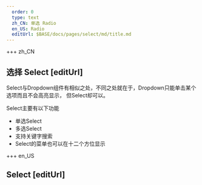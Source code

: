 ```yaml
---   
  order: 0
  type: text
  zh_CN: 单选 Radio
  en_US: Radio
  editUrl: $BASE/docs/pages/select/md/title.md
---      
```


+++  zh_CN
## 选择 Select [editUrl]    
Select与Dropdown组件有相似之处，不同之处就在于，Dropdown只能单击某个选项而且不会高亮显示，
但Select却可以。

Select主要有以下功能
- 单选Select
- 多选Select
- 支持关键字搜索
- Select的菜单也可以在十二个方位显示

+++ en_US
## Select [editUrl]  


